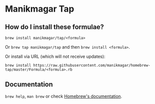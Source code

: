 # Manikmagar Tap

## How do I install these formulae?
`brew install manikmagar/tap/<formula>`

Or `brew tap manikmagar/tap` and then `brew install <formula>`.

Or install via URL (which will not receive updates):

```
brew install https://raw.githubusercontent.com/manikmagar/homebrew-tap/master/Formula/<formula>.rb
```

## Documentation
`brew help`, `man brew` or check [Homebrew's documentation](https://docs.brew.sh).
